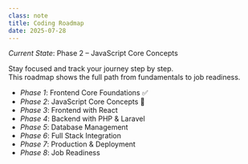 ```yaml
---
class: note
title: Coding Roadmap
date: 2025-07-28
---
```


_Current State_: Phase 2 – JavaScript Core Concepts  

Stay focused and track your journey step by step.  
This roadmap shows the full path from fundamentals to job readiness.

- _Phase 1_: Frontend Core Foundations ✅  
- _Phase 2_: JavaScript Core Concepts 🔄  
- _Phase 3_: Frontend with React  
- _Phase 4_: Backend with PHP & Laravel  
- _Phase 5_: Database Management  
- _Phase 6_: Full Stack Integration  
- _Phase 7_: Production & Deployment  
- _Phase 8_: Job Readiness  
